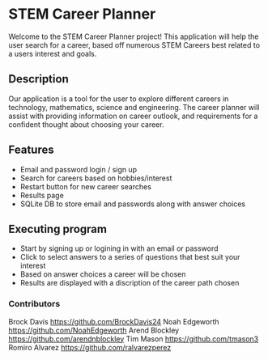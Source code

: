 # STEM Career Planner
Welcome to the STEM Career Planner project! This application will help the user search for a career, based off numerous STEM Careers best related to a users interest and goals.

## Description
Our application is a tool for the user to explore different careers in technology, mathematics, science and engineering. The career planner will assist with providing information on career outlook, and requirements for a confident thought about choosing your career.

## Features
* Email and password login / sign up 
* Search for careers based on hobbies/interest
* Restart button for new career searches
* Results page
* SQLite DB to store email and passwords along with answer choices

## Executing program
* Start by signing up or logining in with an email or password
* Click to select answers to a series of questions that best suit your interest
* Based on answer choices a career will be chosen
* Results are displayed with a discription of the career path chosen

### Contributors
Brock Davis https://github.com/BrockDavis24
Noah Edgeworth https://github.com/NoahEdgeworth
Arend Blockley https://github.com/arendnblockley
Tim Mason https://github.com/tmason3
Romiro Alvarez https://github.com/ralvarezperez
